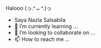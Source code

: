 Halooo (⁠っ⁠.⁠❛⁠ ⁠ᴗ⁠ ⁠❛⁠.⁠)⁠っ
- Saya Nazla Salsabila 
- 🌱 I’m currently learning ...
- 💞️ I’m looking to collaborate on ...
- 📫 How to reach me ...

<!---
NazlaSalsabila/NazlaSalsabila is a ✨ special ✨ repository because its `README.md` (this file) appears on your GitHub profile.
You can click the Preview link to take a look at your changes.
--->
